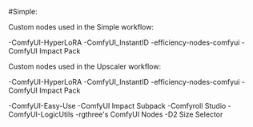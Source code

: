 #Simple:

Custom nodes used in the Simple workflow: 

-ComfyUI-HyperLoRA
-ComfyUI_InstantID
-efficiency-nodes-comfyui
-ComfyUI Impact Pack

Custom nodes used in the Upscaler workflow: 

-ComfyUI-HyperLoRA
-ComfyUI_InstantID
-efficiency-nodes-comfyui
-ComfyUI Impact Pack

-ComfyUI-Easy-Use
-ComfyUI Impact Subpack
-Comfyroll Studio
-ComfyUI-LogicUtils
-rgthree's ComfyUI Nodes
-D2 Size Selector
